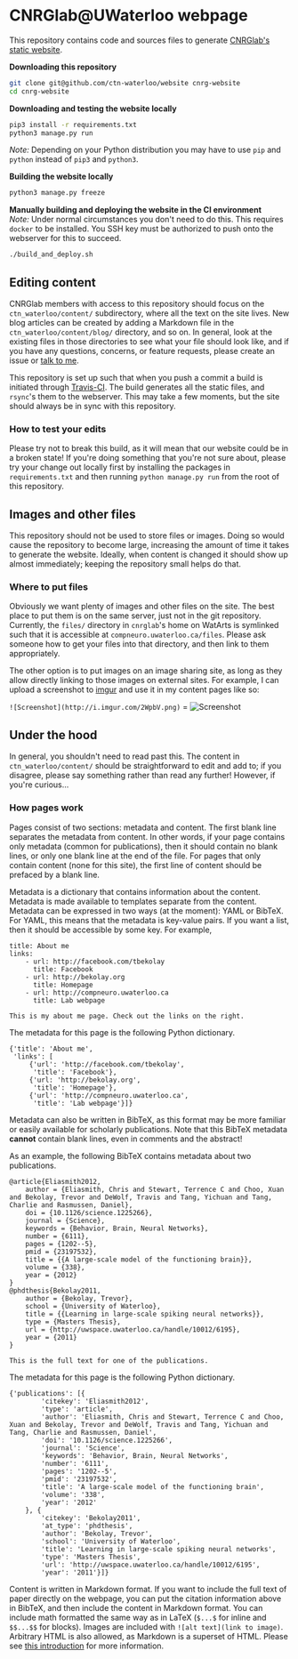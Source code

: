 CNRGlab@UWaterloo webpage
=========================

This repository contains code and sources files
to generate [CNRGlab's static website](http://compneuro.uwaterloo.ca/).

**Downloading this repository**  
```sh
git clone git@github.com/ctn-waterloo/website cnrg-website
cd cnrg-website
```


**Downloading and testing the website locally**  
```sh
pip3 install -r requirements.txt
python3 manage.py run
```
*Note:* Depending on your Python distribution you may have to use
`pip` and `python` instead of `pip3` and `python3`.

**Building the website locally**  
```sh
python3 manage.py freeze
```

**Manually building and deploying the website in the CI environment**  
*Note:* Under normal circumstances you don't need to do this.
This requires `docker` to be installed.
You SSH key must be authorized
to push onto the webserver for this to succeed.
```sh
./build_and_deploy.sh
```



Editing content
---------------

CNRGlab members with access to this repository
should focus on the `ctn_waterloo/content/` subdirectory,
where all the text on the site lives.
New blog articles can be created by adding
a Markdown file in the `ctn_waterloo/content/blog/` directory,
and so on. In general, look at the existing
files in those directories to see what your file
should look like, and if you have any questions, concerns,
or feature requests, please create an issue
or [talk to me](mailto:tbekolay@gmail.com).

This repository is set up such that when you
push a commit a build is initiated through
[Travis-CI](https://travis-ci.org/ctn-waterloo/website).
The build generates all the static files,
and ``rsync``'s them to the webserver.
This may take a few moments,
but the site should always be in sync with this repository.

### How to test your edits

Please try not to break this build,
as it will mean that our website could be in a broken state!
If you're doing something that you're not sure about,
please try your change out locally first
by installing the packages in `requirements.txt`
and then running `python manage.py run`
from the root of this repository.

Images and other files
----------------------

This repository should not be used to store
files or images. Doing so would cause the repository
to become large, increasing the amount of time
it takes to generate the website.
Ideally, when content is changed it should show up
almost immediately; keeping the repository
small helps do that.

### Where to put files

Obviously we want plenty of images and other files on the site.
The best place to put them is on the same server,
just not in the git repository.
Currently, the `files/` directory
in `cnrglab`'s home on WatArts
is symlinked such that it is accessible
at `compneuro.uwaterloo.ca/files`.
Please ask someone how to get your files
into that directory, and then link
to them appropriately.

The other option is to put images on an image sharing site,
as long as they allow directly linking to those images on external sites.
For example, I can upload a screenshot to [imgur](http://imgur.com/)
and use it in my content pages like so:

`![Screenshot](http://i.imgur.com/2WpbV.png)` = ![Screenshot](http://i.imgur.com/2WpbV.png)

Under the hood
--------------

In general, you shouldn't need to read past this.
The content in `ctn_waterloo/content/` should be straightforward
to edit and add to; if you disagree,
please say something rather than read any further!
However, if you're curious...

### How pages work

Pages consist of two sections: metadata and content.
The first blank line separates the metadata from content.
In other words, if your page contains only metadata
(common for publications), then it should contain no blank lines,
or only one blank line at the end of the file.
For pages that only contain content (none for this site),
the first line of content should be prefaced by a blank line.

Metadata is a dictionary that contains
information about the content.
Metadata is made available to templates separate from the content.
Metadata can be expressed in two ways (at the moment): YAML or BibTeX.
For YAML, this means that the metadata is key-value pairs.
If you want a list, then it should be accessible by some key.
For example,

    title: About me
    links:
        - url: http://facebook.com/tbekolay
          title: Facebook
        - url: http://bekolay.org
          title: Homepage
        - url: http://compneuro.uwaterloo.ca
          title: Lab webpage

    This is my about me page. Check out the links on the right.

The metadata for this page is the following Python dictionary.

    {'title': 'About me',
     'links': [
         {'url': 'http://facebook.com/tbekolay',
          'title': 'Facebook'},
         {'url: 'http://bekolay.org',
          'title': 'Homepage'},
         {'url': 'http://compneuro.uwaterloo.ca',
          'title': 'Lab webpage'}]}

Metadata can also be written in BibTeX, as this format
may be more familiar or easily available for scholarly publications.
Note that this BibTeX metadata **cannot** contain blank lines,
even in comments and the abstract!

As an example, the following BibTeX contains metadata
about two publications.

    @article{Eliasmith2012,
        author = {Eliasmith, Chris and Stewart, Terrence C and Choo, Xuan and Bekolay, Trevor and DeWolf, Travis and Tang, Yichuan and Tang, Charlie and Rasmussen, Daniel},
        doi = {10.1126/science.1225266},
        journal = {Science},
        keywords = {Behavior, Brain, Neural Networks},
        number = {6111},
        pages = {1202--5},
        pmid = {23197532},
        title = {{A large-scale model of the functioning brain}},
        volume = {338},
        year = {2012}
    }
    @phdthesis{Bekolay2011,
        author = {Bekolay, Trevor},
        school = {University of Waterloo},
        title = {{Learning in large-scale spiking neural networks}},
        type = {Masters Thesis},
        url = {http://uwspace.uwaterloo.ca/handle/10012/6195},
        year = {2011}
    }

    This is the full text for one of the publications.

The metadata for this page is the following Python dictionary.

    {'publications': [{
            'citekey': 'Eliasmith2012',
            'type': 'article',
            'author': 'Eliasmith, Chris and Stewart, Terrence C and Choo, Xuan and Bekolay, Trevor and DeWolf, Travis and Tang, Yichuan and Tang, Charlie and Rasmussen, Daniel',
            'doi': '10.1126/science.1225266',
            'journal': 'Science',
            'keywords': 'Behavior, Brain, Neural Networks',
            'number': '6111',
            'pages': '1202--5',
            'pmid': '23197532',
            'title': 'A large-scale model of the functioning brain',
            'volume': '338',
            'year': '2012'
        }, {
            'citekey': 'Bekolay2011',
            'at_type': 'phdthesis',
            'author': 'Bekolay, Trevor',
            'school': 'University of Waterloo',
            'title': 'Learning in large-scale spiking neural networks',
            'type': 'Masters Thesis',
            'url': 'http://uwspace.uwaterloo.ca/handle/10012/6195',
            'year': '2011'}]}

Content is written in Markdown format.
If you want to include the full text of paper
directly on the webpage,
you can put the citation information above in BibTeX,
and then include the content in Markdown format.
You can include math formatted the same way as in LaTeX
(`$...$` for inline and `$$...$$` for blocks).
Images are included with `![alt text](link to image)`.
Arbitrary HTML is also allowed, as Markdown
is a superset of HTML.
Please see
[this introduction](http://daringfireball.net/projects/markdown/basics)
for more information.
